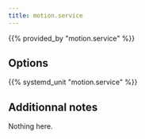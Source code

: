 ```yaml
---
title: motion.service
---
```


{{% provided_by "motion.service" %}}

## Options

{{% systemd_unit "motion.service" %}}

## Additionnal notes

Nothing here.